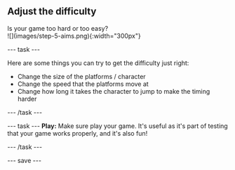 ## Adjust the difficulty

<div style="display: flex; flex-wrap: wrap">
<div style="flex-basis: 200px; flex-grow: 1; margin-right: 15px;">
Is your game too hard or too easy? 
</div>
<div>
![](images/step-5-aims.png){:width="300px"}
</div>
</div>

--- task ---

Here are some things you can try to get the difficulty just right:

+ Change the size of the platforms / character
+ Change the speed that the platforms move at 
+ Change how long it takes the character to jump to make the timing harder

--- /task ---

--- task ---
**Play:** Make sure play your game. It's useful as it's part of testing that your game works properly, and it's also fun!

--- /task ---

--- save ---